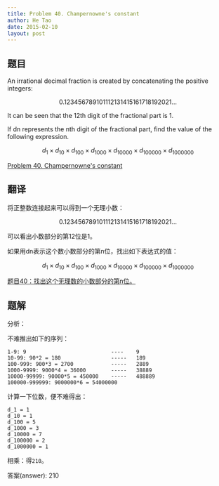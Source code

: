 ```yaml
---
title: Problem 40. Champernowne's constant
author: He Tao
date: 2015-02-10
layout: post
---
```


## 题目

An irrational decimal fraction is created by concatenating the positive integers:

$$ 0.123456789101112131415161718192021... $$

It can be seen that the 12th digit of the fractional part is 1.
<!--more-->
If dn represents the nth digit of the fractional part, find the value of the following expression.

$$ d_1 \times d_10 \times d_100 \times d_1000 \times d_10000 \times d_100000 \times d_1000000 $$

[Problem 40. Champernowne's constant](https://projecteuler.net/problem=40 "Problem 40")

## 翻译

将正整数连接起来可以得到一个无理小数：

$$ 0.123456789101112131415161718192021... $$

可以看出小数部分的第12位是1。

如果用dn表示这个数小数部分的第n位，找出如下表达式的值：

$$ d_1 \times d_10 \times d_100 \times d_1000 \times d_10000 \times d_100000 \times d_1000000 $$

[题目40：找出这个无理数的小数部分的第n位。](http://pe.spiritzhang.com/index.php/2011-05-11-09-44-54/41-40n "题目40")

## 题解

分析：

不难推出如下的序列：

```
1-9: 9                           ----    9
10-99: 90*2 = 180                -----   189
100-999: 900*3 = 2700            -----   2889
1000-9999: 9000*4 = 36000        -----   38889
10000-99999: 90000*5 = 450000    -----   488889
100000-999999: 9000000*6 = 54000000
```

计算一下位数，便不难得出：

```
d_1 = 1
d_10 = 1
d_100 = 5
d_1000 = 3
d_10000 = 7
d_100000 = 2
d_1000000 = 1
```

相乘：得`210`。

答案(answer): 210

